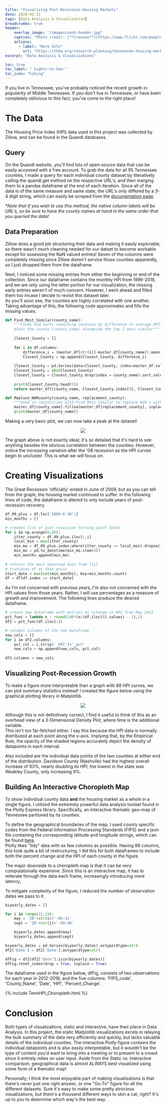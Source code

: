 ```yaml
---
title: "Visualizing Post-Recession Housing Markets"
date: 2020-02-11
tags: [Data Analysis & Visualization]
breadcrumbs: true
header:
    overlay_image: "/images/nash-header.jpg"
    caption: "Photo credit: [**Crovean**](https://www.flickr.com/people/crovean/)"
    actions:
      - label: "More Info"
        url: "https://thda.org/research-planning/tennessee-housing-market"
excerpt: "Data Analysis & Visualizations"

toc: true
toc_label: " Sights-to-See:"
toc_icon: "hiking"
---
```


If you live in Tennessee, you've probably noticed the recent growth in popularity of Middle Tennessee. If you don't live in Tennessee, or have been completely oblivious to this fact, you've come to the right place!
  
# The Data
The Housing Price Index (HPI) data used in this project was collected by Zillow, and can be found in the Quandl databases.  

## Query
On the Quandl website, you'll find lots of open-source data that can be easily accessed with a free account. To grab the data for all 95 Tennessee counties, I made a query for each individual county dataset by itteratively calling the quandl.get method on the respective URL's, and then merging them to a pandas dataframe at the end of each iteration. Since all of the data is of the same measure and same state, the URL's only differed by a 3-4 digit string, which can easily be scraped from the [documentation page](https://www.quandl.com/data/ZILLOW-Zillow-Real-Estate-Research/documentation).  
  
**Note that if you wish to use this method, the native column labels will be URL's, so be sure to have the county names at hand in the same order that you queried the data!*  
  
## Data Preparation
Zillow does a good job structuring their data and making it easily explorable, so there wasn't much cleaning needed for our datset to become workable except for assessing the NaN valued entries! Seven of the columns were completely missing since Zillow doesn't service those counties apparently, so I just dropped them from the dataframe.  
  
Next, I noticed some missing entries from either the beginning or end of the collection. Since our dataframe contains the monthly HPI from 1996-2018, and we are only using the latter portion for our visualization, the missing early entries weren't of much concern. However, I went ahead and filled them too incase I decide to revisit this dataset later.  
As you'll soon see, the counties are highly correlated with one another. Taking advantage of this, the following code approximates and fills the missing values.


```python
def Find_Most_Similar(county_name):
    """Finds and sorts remaining counties by difference in average HPI, prints top 5, and 
    plots the county (county_name) alongside the top 2 most similar"""
    
    Closest_County = []
    
    for i in df.columns:
        difference_i = (master_df[str(i)]-master_df[county_name]).mean(0)
        Closest_County = np.append(Closest_County, difference_i)
    
    Closest_County = pd.Series(data=Closest_County, index=master_df.columns.transpose())
    Closest_County = abs(Closest_County)
    Closest_County = Closest_County.drop(index = county_name).sort_values()
    
    print(Closest_County.head(5))
    return master_df[[county_name, Closest_County.index[0], Closest_County.index[1]]].plot()

def Replace_NANcounty(county_name, replacement_county):
    """Used in conjunction with Find_Most_Similar to replace NaN's with best fit"""
    master_df[county_name].fillna(master_df[replacement_county], inplace=True)
    print(master_df[county_name])
```

  
Making a very basic plot, we can now take a peak at the dataset!  

<p align="center">
  <img src="/images/HPI_linegraph.png">
</p>

The graph above is not exactly ideal; it's so detailed that it's hard to see anything besides the obvious correlation between the counties. However, notice the increasing variation after the '08 recession as the HPI curves begin to uncluster. This is what we will focus on.

# Creating Visualizations
The Great Recession 'officially' ended in June of 2009, but as you can tell from the graph, the housing market continued to suffer. In the following lines of code, the dataframe is altered to only include years of post-recession recovery.


```python
df_09_plus = df.loc['2009-6-30':]
min_months = []

# creates list of post recession turning-point dates
for i in np.arange(0,88):
    itter_county = df_09_plus.iloc[:,i]
    local_min = min(itter_county)
    min_mo = df_09_plus.index.where(itter_county == local_min).dropna().values
    min_mo = pd.to_datetime(min_mo.item(0))
    min_months.append(min_mo)
    
# returns the most observed date from list 
# truncates df at that point
start_date = max(set(min_months), key=min_months.count)
df = df[df.index >= start_date]
```

As I'm not concerned with previous years, I'm also not concerned with the HPI values from those years. Rather, I will use percentages as a measure of growth and improvement. The following lines produce the desired dataframe.


```python
# create new dataframe with entries as %change in HPI from May 2012
pct_func = lambda x : round(100*(x/(df.iloc[0].values) - 1),1)
df2 = pct_func(df.iloc[:])

# relabel columns of the new dataframe
new_cols = []
for i in df2.columns:
    pct_col = i.strip('_HPI')+'_pct'
    new_cols = np.append(new_cols, pct_col)
    
df2.columns = new_cols
```
## Visualizing Post-Recession Growth
To make a figure more interpretable than a graph with 88 HPI curves, we can plot summary statistics instead! I created the figure below using the graphical plotting library in Matplotlib.


<p align="center">
  <img src="/images/HPI_Matplotlib_plot.png">
</p>

Although this is not definitively correct, I find it useful to think of this as an overhead view of a 3-Dimensional Density Plot, where time is the additional variable.  
This isn't too far-fetched either. I say this because the HPI data is normally distributed at each point along the x-axis. Implying that, by the Empirical Rule, the opacity of the shaded regions accurately depict the density of datapoints in each interval.  
  
Also included are the individual data points of the two counties at either end of the distribution. Davidson County (Nashville) had the highest overall increase of 93%, nearly doubling its HPI; the lowest in the state was Weakley County, only increasing 9%.  

## Building An Interactive Choropleth Map
To show individual county data **and** the housing market as a whole in a single figure, I utilized the extremely powerful data analysis toolset found in the Plotly Express library. Specifically, an interactive thematic geo-map of Tennessee partioned by its counties.  
  
To define the geographical boundaries of the map, I used county specific codes from the Federal Information Processing Standards (FIPS) and a json file containing the corresponding latitude and longitude strings, which can be found [here](https://raw.githubusercontent.com/plotly/datasets/master/geojson-counties-fips.json).  
Plotly likes "tidy" data with as few columns as possible. Having 88 columns, this took quite a bit of restructuring. I did this for both dataframes to include both the percent change and the HPI of each county in the figure.  
  
The major downside to a choropleth map is that it can be very computationally expensive. Since this is an interactive map, it has to reiterate through the data each frame, increasingly introducing more latency.  
  
To mitigate complexity of the figure, I reduced the number of observation dates we pass to it.


```python
biyearly_dates = []

for i in range(12,19):
    may = '20'+str(i)+'-05-31'
    sept = '20'+str(i)+'-09-30'

    biyearly_dates.append(may)
    biyearly_dates.append(sept)

biyearly_dates = pd.Series(biyearly_dates).astype(dtype=str)
df2['Date'] = df2['Date'].astype(dtype=str)

dfFig = df2[df2['Date'].isin(biyearly_dates)]
dfFig.reset_index(drop = True, inplace = True)
```

The dataframe used in the figure below, dfFig, consists of two observations for each year in 2012-2018, and the five columns: 'FIPS_code', 'County_Name', 'Date', 'HPI', 'Percent_Change'.

  
{% include TennHPI_Choropleth.html %}
 
  
# Conclusion
Both types of visualizations, static and interactive, have their place in Data Analysis. In this project, the static Matplotlib visualizations excels in relaying the bulk summary of the data very efficiently and quickly, but lacks valuable details of the individual counties. The interactive Plotly figure contains the individual datapoints and is also easily interpretable, but it wouldn't be the type of content you'd want to bring into a meeting or to present to a crowd since it entirely relies on user input. Aside from the Static vs. Interactive comparison, geographical data is almost ALWAYS best visualized using some form of a thematic map!  
  
Personally, I think the most enjoyable part of making visualizations is that there's never just one right answer, or one "Go-To" figure for all the different datasets. Sure it's easy to make some pretty atrocious visualizations, but there's a thousand different ways to skin a cat, right? It's up to you to determine which way's the best way.

